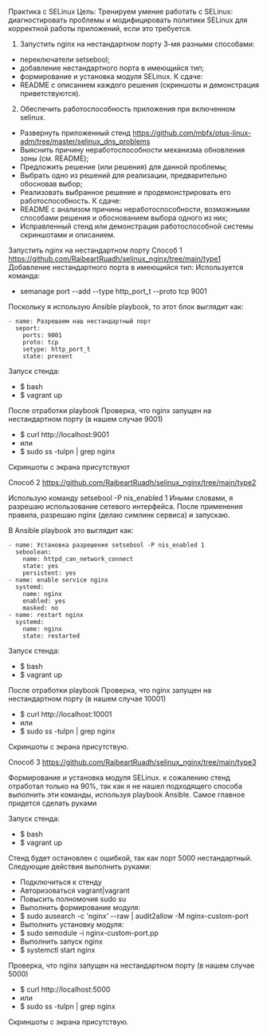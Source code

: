 Практика с SELinux
Цель: Тренируем умение работать с SELinux: диагностировать проблемы и модифицировать политики SELinux для корректной работы приложений, если это требуется.
1. Запустить nginx на нестандартном порту 3-мя разными способами:
- переключатели setsebool;
- добавление нестандартного порта в имеющийся тип;
- формирование и установка модуля SELinux.
К сдаче:
- README с описанием каждого решения (скриншоты и демонстрация приветствуются).

2. Обеспечить работоспособность приложения при включенном selinux.
- Развернуть приложенный стенд
https://github.com/mbfx/otus-linux-adm/tree/master/selinux_dns_problems
- Выяснить причину неработоспособности механизма обновления зоны (см. README);
- Предложить решение (или решения) для данной проблемы;
- Выбрать одно из решений для реализации, предварительно обосновав выбор;
- Реализовать выбранное решение и продемонстрировать его работоспособность.
К сдаче:
- README с анализом причины неработоспособности, возможными способами решения и обоснованием выбора одного из них;
- Исправленный стенд или демонстрация работоспособной системы скриншотами и описанием.

Запустить nginx на нестандартном порту
Способ 1 https://github.com/RaibeartRuadh/selinux_nginx/tree/main/type1
Добавление нестандартного порта в имеющийся тип:
Используется команда:
- semanage port --add --type http_port_t --proto tcp 9001

Поскольку я использую Ansible playbook, то этот блок выглядит как:

    - name: Разрешаем наш нестандартный порт
      seport:
        ports: 9001
        proto: tcp
        setype: http_port_t
        state: present
Запуск стенда:
- $ bash
- $ vagrant up

После отработки playbook
Проверка, что nginx запущен на нестандартном порту (в нашем случае 9001)
- $ curl http://localhost:9001
- или
- $ sudo ss -tulpn | grep nginx

Скриншоты с экрана присутствуют

Способ 2 https://github.com/RaibeartRuadh/selinux_nginx/tree/main/type2

Использую команду setsebool -P nis_enabled 1
Иными словами, я разрешаю использование сетевого интерфейса. После применения правила, разрешаю nginx (делаю симлинк сервиса) и запускаю.

В Ansible playbook это выглядит как:

    - name: Установка разрешения setsebool -P nis_enabled 1
      seboolean:
        name: httpd_can_network_connect
        state: yes
        persistent: yes       
    - name: enable service nginx
      systemd:
        name: nginx
        enabled: yes
        masked: no      
    - name: restart nginx
      systemd:
        name: nginx
        state: restarted

Запуск стенда:
- $ bash
- $ vagrant up

После отработки playbook
Проверка, что nginx запущен на нестандартном порту (в нашем случае 10001)
- $ curl http://localhost:10001
- или
- $ sudo ss -tulpn | grep nginx

Скриншоты с экрана присутствую.

Способ 3 https://github.com/RaibeartRuadh/selinux_nginx/tree/main/type3

Формирование и установка модуля SELinux.
к сожалению стенд отработал только на 90%, так как я не нашел подходящего способа выполнить эти команды, используя playbook Ansible.  Самое главное придется сделать руками

Запуск стенда:
- $ bash
- $ vagrant up

Стенд будет остановлен с ошибкой, так как порт 5000 нестандартный. 
Следующие действия выполнить руками:
- Подключиться к стенду
- Авторизоваться vagrant|vagrant
- Повысить полномочия sudo su
- Выполнить формирование модуля:
- $ sudo ausearch -c 'nginx' --raw | audit2allow -M nginx-custom-port
- Выполнить установку модуля:
- $ sudo semodule -i nginx-custom-port.pp
- Выполнить запуск nginx
- $ systemctl start nginx

Проверка, что nginx запущен на нестандартном порту (в нашем случае 5000)
- $ curl http://localhost:5000
- или
- $ sudo ss -tulpn | grep nginx

Скриншоты с экрана присутствую.




